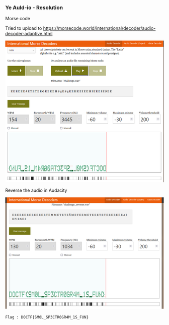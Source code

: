 
### Ye Auld-io - Resolution

Morse code

Tried to upload to <https://morsecode.world/international/decoder/audio-decoder-adaptive.html>

![Alt text](Morse_Decoder_01.png)

Reverse the audio in Audacity

![Alt text](Morse_Decoder_02.png)


``` Flag : DOCTF{SM0L_SP3CTR0GR4M_1S_FUN} ```